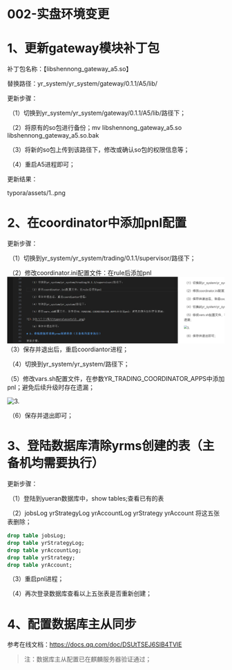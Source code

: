 # 002-实盘环境变更

# 1、更新gateway模块补丁包

补丁包名称：【libshennong_gateway_a5.so】

替换路径：yr_system/yr_system/gateway/0.1.1/A5/lib/ 

更新步骤：

​	（1）切换到yr_system/yr_system/gateway/0.1.1/A5/lib/路径下；

​	（2）将原有的so包进行备份；mv libshennong_gateway_a5.so libshennong_gateway_a5.so.bak

​	（3）将新的so包上传到该路径下，修改或确认so包的权限信息等；

​	（4）重启A5进程即可；

更新结果：

typora/assets/1..png




# 2、在coordinator中添加pnl配置

更新步骤：

​	（1）切换到yr_system/yr_system/trading/0.1.1/supervisor/路径下；

​	（2）修改coordinator.ini配置文件：在rule后添加pnl
![Alt text](image-1.png)
​	（3）保存并退出后，重启coordiantor进程；

​	（4）切换到yr_system/yr_system/路径下；

​	（5）修改vars.sh配置文件，在参数YR_TRADING_COORDINATOR_APPS中添加pnl；避免后续升级时存在遗漏；

![3.](D:\个人\笔记\typora\assets\3..png)

​	（6）保存并退出即可；

# 3、登陆数据库清除yrms创建的表（主备机均需要执行）

更新步骤：

​	（1）登陆到yueran数据库中，show tables;查看已有的表

​	（2）jobsLog yrStrategyLog  yrAccountLog  yrStrategy  yrAccount 将这五张表删除；

```sql
drop table jobsLog;
drop table yrStrategyLog;
drop table yrAccountLog;
drop table yrStrategy;
drop table yrAccount;
```

​	（3）重启pnl进程；

​	（4）再次登录数据库查看以上五张表是否重新创建；

# 4、配置数据库主从同步

参考在线文档：https://docs.qq.com/doc/DSUtTSEJ6SlB4TVlE

> 注：数据库主从配置已在麒麟服务器验证通过；
